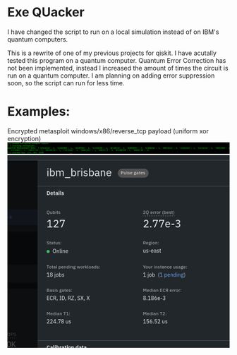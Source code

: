# Exe QUacker

I have changed the script to run on a local simulation instead of on IBM's quantum computers.

This is a rewrite of one of my previous projects for qiskit. I have acutally tested this program on a quantum computer. Quantum Error Correction has not been implemented, instead I increased the amount of times the circuit is run on a quantum computer. I am planning on adding error suppression soon, so the script can run for less time.

# Examples:
Encrypted metasploit windows/x86/reverse_tcp payload (uniform xor encryption)
![Metasploit Reverse TCP Windows x86 Payload being cracked](demos/quantum_computer_output.png)
![Script in queue to run](demos/quantum_computer_stats_1.png)
